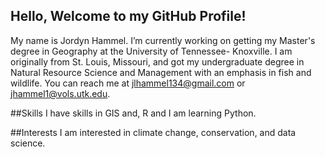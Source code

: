 ## Hello, Welcome to my GitHub Profile!

My name is Jordyn Hammel. I’m currently working on getting my Master's degree in Geography at the University of Tennessee- Knoxville. I am originally from St. Louis, Missouri, and got my undergraduate degree in Natural Resource Science and Management with an emphasis in fish and wildlife. You can reach me at jlhammel134@gmail.com or jhammel1@vols.utk.edu.

##Skills
I have skills in GIS and, R and I am learning Python.

##Interests
I am interested in climate change, conservation, and data science.
